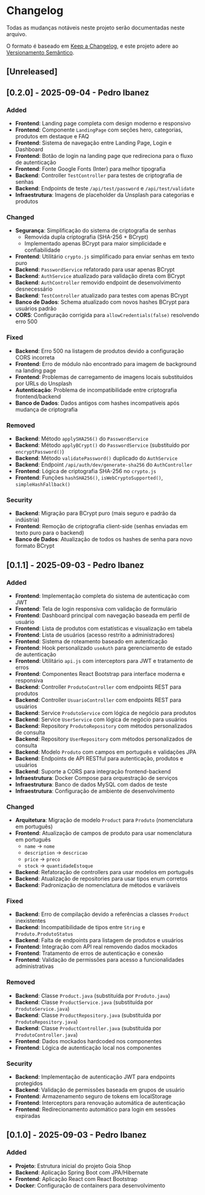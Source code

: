 # Changelog

Todas as mudanças notáveis neste projeto serão documentadas neste arquivo.

O formato é baseado em [Keep a Changelog](https://keepachangelog.com/pt-BR/1.0.0/),
e este projeto adere ao [Versionamento Semântico](https://semver.org/lang/pt-BR/).

## [Unreleased]

## [0.2.0] - 2025-09-04 - Pedro Ibanez

### Added
- **Frontend**: Landing page completa com design moderno e responsivo
- **Frontend**: Componente `LandingPage` com seções hero, categorias, produtos em destaque e FAQ
- **Frontend**: Sistema de navegação entre Landing Page, Login e Dashboard
- **Frontend**: Botão de login na landing page que redireciona para o fluxo de autenticação
- **Frontend**: Fonte Google Fonts (Inter) para melhor tipografia
- **Backend**: Controller `TestController` para testes de criptografia de senhas
- **Backend**: Endpoints de teste `/api/test/password` e `/api/test/validate`
- **Infraestrutura**: Imagens de placeholder da Unsplash para categorias e produtos

### Changed
- **Segurança**: Simplificação do sistema de criptografia de senhas
  - Removida dupla criptografia (SHA-256 + BCrypt)
  - Implementado apenas BCrypt para maior simplicidade e confiabilidade
- **Frontend**: Utilitário `crypto.js` simplificado para enviar senhas em texto puro
- **Backend**: `PasswordService` refatorado para usar apenas BCrypt
- **Backend**: `AuthService` atualizado para validação direta com BCrypt
- **Backend**: `AuthController` removido endpoint de desenvolvimento desnecessário
- **Backend**: `TestController` atualizado para testes com apenas BCrypt
- **Banco de Dados**: Schema atualizado com novos hashes BCrypt para usuários padrão
- **CORS**: Configuração corrigida para `allowCredentials(false)` resolvendo erro 500

### Fixed
- **Backend**: Erro 500 na listagem de produtos devido a configuração CORS incorreta
- **Frontend**: Erro de módulo não encontrado para imagem de background na landing page
- **Frontend**: Problemas de carregamento de imagens locais substituídos por URLs do Unsplash
- **Autenticação**: Problema de incompatibilidade entre criptografia frontend/backend
- **Banco de Dados**: Dados antigos com hashes incompatíveis após mudança de criptografia

### Removed
- **Backend**: Método `applySHA256()` do `PasswordService`
- **Backend**: Método `applyBCrypt()` do `PasswordService` (substituído por `encryptPassword()`)
- **Backend**: Método `validatePassword()` duplicado do `AuthService`
- **Backend**: Endpoint `/api/auth/dev/generate-sha256` do `AuthController`
- **Frontend**: Lógica de criptografia SHA-256 no `crypto.js`
- **Frontend**: Funções `hashSHA256()`, `isWebCryptoSupported()`, `simpleHashFallback()`

### Security
- **Backend**: Migração para BCrypt puro (mais seguro e padrão da indústria)
- **Frontend**: Remoção de criptografia client-side (senhas enviadas em texto puro para o backend)
- **Banco de Dados**: Atualização de todos os hashes de senha para novo formato BCrypt



## [0.1.1] - 2025-09-03 - Pedro Ibanez

### Added
- **Frontend**: Implementação completa do sistema de autenticação com JWT
- **Frontend**: Tela de login responsiva com validação de formulário
- **Frontend**: Dashboard principal com navegação baseada em perfil de usuário
- **Frontend**: Lista de produtos com estatísticas e visualização em tabela
- **Frontend**: Lista de usuários (acesso restrito a administradores)
- **Frontend**: Sistema de roteamento baseado em autenticação
- **Frontend**: Hook personalizado `useAuth` para gerenciamento de estado de autenticação
- **Frontend**: Utilitário `api.js` com interceptors para JWT e tratamento de erros
- **Frontend**: Componentes React Bootstrap para interface moderna e responsiva
- **Backend**: Controller `ProdutoController` com endpoints REST para produtos
- **Backend**: Controller `UsuarioController` com endpoints REST para usuários
- **Backend**: Service `ProdutoService` com lógica de negócio para produtos
- **Backend**: Service `UserService` com lógica de negócio para usuários
- **Backend**: Repository `ProdutoRepository` com métodos personalizados de consulta
- **Backend**: Repository `UserRepository` com métodos personalizados de consulta
- **Backend**: Modelo `Produto` com campos em português e validações JPA
- **Backend**: Endpoints de API RESTful para autenticação, produtos e usuários
- **Backend**: Suporte a CORS para integração frontend-backend
- **Infraestrutura**: Docker Compose para orquestração de serviços
- **Infraestrutura**: Banco de dados MySQL com dados de teste
- **Infraestrutura**: Configuração de ambiente de desenvolvimento

### Changed
- **Arquitetura**: Migração de modelo `Product` para `Produto` (nomenclatura em português)
- **Frontend**: Atualização de campos de produto para usar nomenclatura em português
  - `name` → `nome`
  - `description` → `descricao`
  - `price` → `preco`
  - `stock` → `quantidadeEstoque`
- **Backend**: Refatoração de controllers para usar modelos em português
- **Backend**: Atualização de repositories para usar tipos enum corretos
- **Backend**: Padronização de nomenclatura de métodos e variáveis

### Fixed
- **Backend**: Erro de compilação devido a referências a classes `Product` inexistentes
- **Backend**: Incompatibilidade de tipos entre `String` e `Produto.ProdutoStatus`
- **Backend**: Falta de endpoints para listagem de produtos e usuários
- **Frontend**: Integração com API real removendo dados mockados
- **Frontend**: Tratamento de erros de autenticação e conexão
- **Frontend**: Validação de permissões para acesso a funcionalidades administrativas

### Removed
- **Backend**: Classe `Product.java` (substituída por `Produto.java`)
- **Backend**: Classe `ProductService.java` (substituída por `ProdutoService.java`)
- **Backend**: Classe `ProductRepository.java` (substituída por `ProdutoRepository.java`)
- **Backend**: Classe `ProductController.java` (substituída por `ProdutoController.java`)
- **Frontend**: Dados mockados hardcoded nos componentes
- **Frontend**: Lógica de autenticação local nos componentes

### Security
- **Backend**: Implementação de autenticação JWT para endpoints protegidos
- **Backend**: Validação de permissões baseada em grupos de usuário
- **Frontend**: Armazenamento seguro de tokens em localStorage
- **Frontend**: Interceptors para renovação automática de autenticação
- **Frontend**: Redirecionamento automático para login em sessões expiradas

## [0.1.0] - 2025-09-03 - Pedro Ibanez

### Added 
- **Projeto**: Estrutura inicial do projeto Goia Shop
- **Backend**: Aplicação Spring Boot com JPA/Hibernate
- **Frontend**: Aplicação React com React Bootstrap
- **Docker**: Configuração de containers para desenvolvimento

